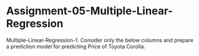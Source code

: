 # Assignment-05-Multiple-Linear-Regression
Multiple-Linear-Regression-1. Consider only the below columns and prepare a prediction model for predicting Price of Toyota Corolla.
